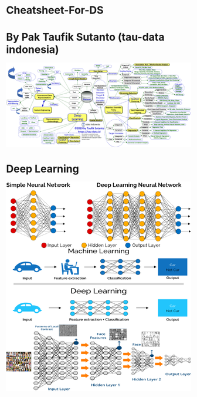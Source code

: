 # Cheatsheet-For-DS
# By Pak Taufik Sutanto (tau-data indonesia)

<img src="dataScience_models.gif" alt="">



# Deep Learning

<img src="DeepLearning.png" alt="">
